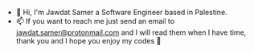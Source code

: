 - 👋 Hi, I'm Jawdat Samer a Software Engineer based in Palestine.
- 📫 If you want to reach me just send an email to jawdat.samer@protonmail.com and I will read them when I have time, thank you and I hope you enjoy my codes 💞️
